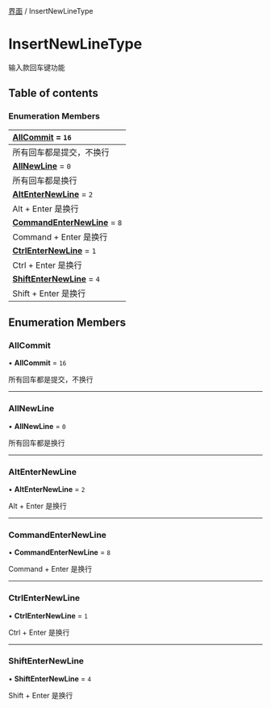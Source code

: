[界面](../groups/界面.界面.md) / InsertNewLineType

# InsertNewLineType <Badge type="tip" text="Enumeration" /> <Score text="InsertNewLineType" />

输入款回车键功能

## Table of contents

### Enumeration Members <Score text="Enumeration" /> 
| **[AllCommit](mw.InsertNewLineType.md#allcommit)** = ``16``  |
| :-----|
| 所有回车都是提交，不换行|
| **[AllNewLine](mw.InsertNewLineType.md#allnewline)** = ``0``  |
| 所有回车都是换行|
| **[AltEnterNewLine](mw.InsertNewLineType.md#altenternewline)** = ``2``  |
| Alt + Enter 是换行|
| **[CommandEnterNewLine](mw.InsertNewLineType.md#commandenternewline)** = ``8``  |
| Command + Enter 是换行|
| **[CtrlEnterNewLine](mw.InsertNewLineType.md#ctrlenternewline)** = ``1``  |
| Ctrl + Enter 是换行|
| **[ShiftEnterNewLine](mw.InsertNewLineType.md#shiftenternewline)** = ``4``  |
| Shift + Enter 是换行|

## Enumeration Members

### AllCommit <Score text="AllCommit" /> 

• **AllCommit** = ``16``

所有回车都是提交，不换行

___

### AllNewLine <Score text="AllNewLine" /> 

• **AllNewLine** = ``0``

所有回车都是换行

___

### AltEnterNewLine <Score text="AltEnterNewLine" /> 

• **AltEnterNewLine** = ``2``

Alt + Enter 是换行

___

### CommandEnterNewLine <Score text="CommandEnterNewLine" /> 

• **CommandEnterNewLine** = ``8``

Command + Enter 是换行

___

### CtrlEnterNewLine <Score text="CtrlEnterNewLine" /> 

• **CtrlEnterNewLine** = ``1``

Ctrl + Enter 是换行

___

### ShiftEnterNewLine <Score text="ShiftEnterNewLine" /> 

• **ShiftEnterNewLine** = ``4``

Shift + Enter 是换行
